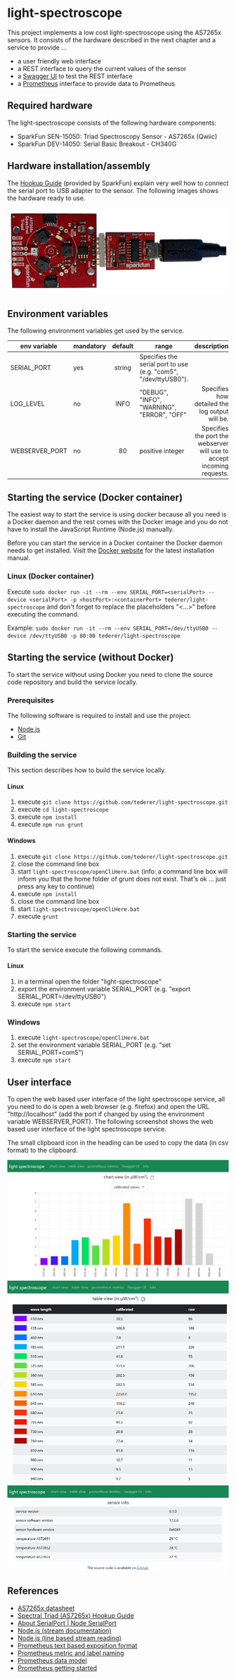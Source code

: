 # light-spectroscope

This project implements a low cost light-spectroscope using the AS7265x sensors. It consists of the hardware described in the next chapter and a service to provide ...

* a user friendly web interface
* a REST interface to query the current values of the sensor
* a [Swagger UI](https://swagger.io/tools/swagger-ui/) to test the REST interface
* a [Prometheus](https://prometheus.io) interface to provide data to Prometheus

## Required hardware

The light-spectroscope consists of the following hardware components:

* SparkFun SEN-15050: Triad Spectroscopy Sensor - AS7265x (Qwiic)
* SparkFun DEV-14050: Serial Basic Breakout - CH340G

## Hardware installation/assembly

The [Hookup Guide](https://learn.sparkfun.com/tutorials/spectral-triad-as7265x-hookup-guide) (provided by SparkFun) explain very well how to connect the serial port to USB adapter to the sensor. The following images shows the hardware ready to use. 

![hardware](images/light-spectroscope_hardware.png)

## Environment variables 

The following environment variables get used by the service.

| env variable         | mandatory |default | range  | description  |
| -------------------- | --------- | :-----: | ------ | -----------: |
| SERIAL_PORT          | yes       | string | Specifies the serial port to use (e.g. "com5", "/dev/ttyUSB0").|
| LOG_LEVEL            | no        | INFO    | "DEBUG", "INFO", "WARNING", "ERROR", "OFF"| Specifies how detailed the log output will be.|
| WEBSERVER_PORT       | no        | 80      | positive integer | Specifies the port the webserver will use to accept incoming requests.|

## Starting the service (Docker container)

The easiest way to start the service is using docker because all you need is a Docker daemon and the rest comes with the Docker image and you do not have to install the JavaScript Runtime (Node.js) manually.

Before you can start the service in a Docker container the Docker daemon needs to get installed. Visit the [Docker website](https://www.docker.com/) for the latest installation manual.

### Linux (Docker container)

Execute `sudo docker run -it --rm --env SERIAL_PORT=<serialPort> --device <serialPort> -p <hostPort>:<containerPort> tederer/light-spectroscope` and don't forget to replace the placeholders "<...>" before executing the command.

Example: `sudo docker run -it --rm --env SERIAL_PORT=/dev/ttyUSB0 --device /dev/ttyUSB0 -p 80:80 tederer/light-spectroscope`

## Starting the service (without Docker)

To start the service without using Docker you need to clone the source code repository and build the service locally.

### Prerequisites

The following software is required to install and use the project.

* [Node.js](https://nodejs.org/en/download/)
* [Git](https://git-scm.com/download/win)


### Building the service

This section describes how to build the service locally.

#### Linux
1. execute `git clone https://github.com/tederer/light-spectroscope.git`
2. execute `cd light-spectroscope`
3. execute `npm install`
4. execute `npm run grunt`

#### Windows
1. execute `git clone https://github.com/tederer/light-spectroscope.git`
2. close the command line box
3. start `light-spectroscope/openCliHere.bat` (info: a command line box will inform you that the home folder of grunt does not exist. That's ok ... just press any key to continue)
4. execute `npm install`
5. close the command line box
6. start `light-spectroscope/openCliHere.bat`
7. execute `grunt`

### Starting the service

To start the service execute the following commands.

#### Linux

1. in a terminal open the folder "light-spectroscope"
2. export the environment variable SERIAL_PORT (e.g. "export SERIAL_PORT=/dev/ttyUSB0")
3. execute `npm start`

### Windows

1. execute `light-spectroscope/openCliHere.bat`
2. set the environment variable SERIAL_PORT (e.g. "set SERIAL_PORT=com5")
3. execute `npm start`

## User interface

To open the web based user interface of the light spectroscope service, all you need to do is open a web browser (e.g. firefox) and open the URL "http://localhost" (add the port if changed by using the environment variable WEBSERVER_PORT). The following screenshot shows the web based user interface of the light spectroscope service.

The small clipboard icon in the heading can be used to copy the data (in csv format) to the clipboard.

![chartView](images/userInterface_chartView.jpg)
![hartableView](images/userInterface_tableView.jpg)
![info](images/userInterface_info.jpg)

## References

* [AS7265x datasheet](doc/AS7265x_Datasheet.pdf)
* [Spectral Triad (AS7265x) Hookup Guide ](https://learn.sparkfun.com/tutorials/spectral-triad-as7265x-hookup-guide)
* [About SerialPort | Node SerialPort](https://serialport.io/docs/)
* [Node.js (stream documentation)](https://nodejs.org/api/stream.html#stream)
* [Node.js (line based stream reading)](https://nodejs.org/api/readline.html#readline)
* [Prometheus text based exposition format](https://prometheus.io/docs/instrumenting/exposition_formats/)
* [Prometheus metric and label naming](https://prometheus.io/docs/practices/naming/)
* [Prometheus data model](https://prometheus.io/docs/concepts/data_model/)
* [Prometheus getting started](https://prometheus.io/docs/prometheus/latest/getting_started/)